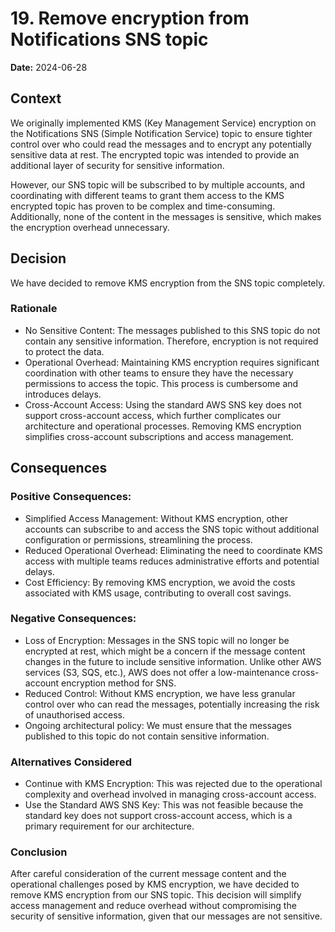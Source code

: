 # 19. Remove encryption from Notifications SNS topic

**Date:** 2024-06-28

## Context

We originally implemented KMS (Key Management Service) encryption on the Notifications SNS (Simple Notification Service) topic to ensure tighter control over who could read the messages and to encrypt any potentially sensitive data at rest. The encrypted topic was intended to provide an additional layer of security for sensitive information.

However, our SNS topic will be subscribed to by multiple accounts, and coordinating with different teams to grant them access to the KMS encrypted topic has proven to be complex and time-consuming. Additionally, none of the content in the messages is sensitive, which makes the encryption overhead unnecessary.

## Decision

We have decided to remove KMS encryption from the SNS topic completely.

### Rationale

- No Sensitive Content: The messages published to this SNS topic do not contain any sensitive information. Therefore, encryption is not required to protect the data.
- Operational Overhead: Maintaining KMS encryption requires significant coordination with other teams to ensure they have the necessary permissions to access the topic. This process is cumbersome and introduces delays.
- Cross-Account Access: Using the standard AWS SNS key does not support cross-account access, which further complicates our architecture and operational processes. Removing KMS encryption simplifies cross-account subscriptions and access management.

## Consequences

### Positive Consequences:

- Simplified Access Management: Without KMS encryption, other accounts can subscribe to and access the SNS topic without additional configuration or permissions, streamlining the process.
- Reduced Operational Overhead: Eliminating the need to coordinate KMS access with multiple teams reduces administrative efforts and potential delays.
- Cost Efficiency: By removing KMS encryption, we avoid the costs associated with KMS usage, contributing to overall cost savings.

### Negative Consequences:

- Loss of Encryption: Messages in the SNS topic will no longer be encrypted at rest, which might be a concern if the message content changes in the future to include sensitive information. Unlike other AWS services (S3, SQS, etc.), AWS does not offer a low-maintenance cross-account encryption method for SNS.
- Reduced Control: Without KMS encryption, we have less granular control over who can read the messages, potentially increasing the risk of unauthorised access.
- Ongoing architectural policy: We must ensure that the messages published to this topic do not contain sensitive information.

### Alternatives Considered

- Continue with KMS Encryption: This was rejected due to the operational complexity and overhead involved in managing cross-account access.
- Use the Standard AWS SNS Key: This was not feasible because the standard key does not support cross-account access, which is a primary requirement for our architecture.

### Conclusion

After careful consideration of the current message content and the operational challenges posed by KMS encryption, we have decided to remove KMS encryption from our SNS topic. This decision will simplify access management and reduce overhead without compromising the security of sensitive information, given that our messages are not sensitive.
